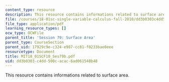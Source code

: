 ```yaml
---
content_type: resource
description: This resource contains informations related to surface area.
file: /courses/18-01sc-single-variable-calculus-fall-2010/dd3b0303c4dd500cacac6ad061548b48_MIT18_01SCF10_Ses79b.pdf
file_type: application/pdf
learning_resource_types: []
ocw_type: OCWFile
parent_title: 'Session 79: Surface Area'
parent_type: CourseSection
parent_uid: 17929c9e-c324-e987-cc81-f0233bae0eee
resourcetype: Document
title: MIT18_01SCF10_Ses79b.pdf
uid: dd3b0303-c4dd-500c-acac-6ad061548b48
---
```

This resource contains informations related to surface area.